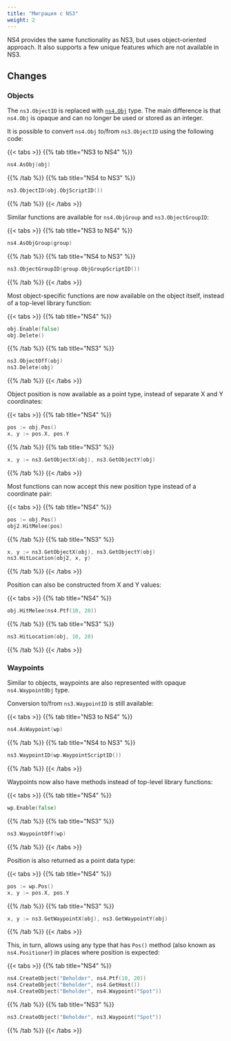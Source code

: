 ```yaml
---
title: "Миграция с NS3"
weight: 2
---
```


NS4 provides the same functionality as NS3, but uses object-oriented approach.
It also supports a few unique features which are not available in NS3.

## Changes

### Objects

The `ns3.ObjectID` is replaced with [`ns4.Obj`](https://pkg.go.dev/github.com/noxworld-dev/noxscript/ns/v4#Obj) type.
The main difference is that `ns4.Obj` is opaque and can no longer be used or stored as an integer.

It is possible to convert `ns4.Obj` to/from `ns3.ObjectID` using the following code:

{{< tabs >}}
{{% tab title="NS3 to NS4" %}}
```go
ns4.AsObj(obj)
```
{{% /tab %}}
{{% tab title="NS4 to NS3" %}}
```go
ns3.ObjectID(obj.ObjScriptID())
```
{{% /tab %}}
{{< /tabs >}}

Similar functions are available for `ns4.ObjGroup` and `ns3.ObjectGroupID`:

{{< tabs >}}
{{% tab title="NS3 to NS4" %}}
```go
ns4.AsObjGroup(group)
```
{{% /tab %}}
{{% tab title="NS4 to NS3" %}}
```go
ns3.ObjectGroupID(group.ObjGroupScriptID())
```
{{% /tab %}}
{{< /tabs >}}

Most object-specific functions are now available on the object itself, instead of a top-level library function:

{{< tabs >}}
{{% tab title="NS4" %}}
```go
obj.Enable(false)
obj.Delete()
```
{{% /tab %}}
{{% tab title="NS3" %}}
```go
ns3.ObjectOff(obj)
ns3.Delete(obj)
```
{{% /tab %}}
{{< /tabs >}}

Object position is now available as a point type, instead of separate X and Y coordinates:

{{< tabs >}}
{{% tab title="NS4" %}}
```go
pos := obj.Pos()
x, y := pos.X, pos.Y
```
{{% /tab %}}
{{% tab title="NS3" %}}
```go
x, y := ns3.GetObjectX(obj), ns3.GetObjectY(obj)
```
{{% /tab %}}
{{< /tabs >}}

Most functions can now accept this new position type instead of a coordinate pair:

{{< tabs >}}
{{% tab title="NS4" %}}
```go
pos := obj.Pos()
obj2.HitMelee(pos)
```
{{% /tab %}}
{{% tab title="NS3" %}}
```go
x, y := ns3.GetObjectX(obj), ns3.GetObjectY(obj)
ns3.HitLocation(obj2, x, y)
```
{{% /tab %}}
{{< /tabs >}}

Position can also be constructed from X and Y values:

{{< tabs >}}
{{% tab title="NS4" %}}
```go
obj.HitMelee(ns4.Ptf(10, 20))
```
{{% /tab %}}
{{% tab title="NS3" %}}
```go
ns3.HitLocation(obj, 10, 20)
```
{{% /tab %}}
{{< /tabs >}}

### Waypoints

Similar to objects, waypoints are also represented with opaque `ns4.WaypointObj` type.

Conversion to/from `ns3.WaypointID` is still available:

{{< tabs >}}
{{% tab title="NS3 to NS4" %}}
```go
ns4.AsWaypoint(wp)
```
{{% /tab %}}
{{% tab title="NS4 to NS3" %}}
```go
ns3.WaypointID(wp.WaypointScriptID())
```
{{% /tab %}}
{{< /tabs >}}

Waypoints now also have methods instead of top-level library functions:

{{< tabs >}}
{{% tab title="NS4" %}}
```go
wp.Enable(false)
```
{{% /tab %}}
{{% tab title="NS3" %}}
```go
ns3.WaypointOff(wp)
```
{{% /tab %}}
{{< /tabs >}}

Position is also returned as a point data type:

{{< tabs >}}
{{% tab title="NS4" %}}
```go
pos := wp.Pos()
x, y := pos.X, pos.Y
```
{{% /tab %}}
{{% tab title="NS3" %}}
```go
x, y := ns3.GetWaypointX(obj), ns3.GetWaypointY(obj)
```
{{% /tab %}}
{{< /tabs >}}

This, in turn, allows using any type that has `Pos()` method (also known as `ns4.Positioner`) in places where position is expected:

{{< tabs >}}
{{% tab title="NS4" %}}
```go
ns4.CreateObject("Beholder", ns4.Ptf(10, 20))
ns4.CreateObject("Beholder", ns4.GetHost())
ns4.CreateObject("Beholder", ns4.Waypoint("Spot"))
```
{{% /tab %}}
{{% tab title="NS3" %}}
```go
ns3.CreateObject("Beholder", ns3.Waypoint("Spot"))
```
{{% /tab %}}
{{< /tabs >}}